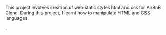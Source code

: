 This project involves creation of web static styles html and css for AirBnB Clone.
During this project, I learnt how to manipulate HTML and CSS languages


.
